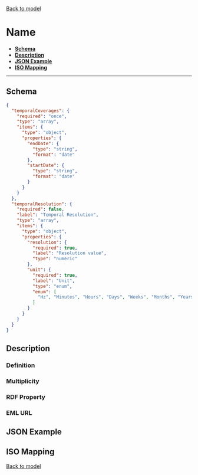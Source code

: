 [Back to model](_base.md)

# Name

- **[Schema](#schema)**
- **[Description](#description)**
- **[JSON Example](#json-example)**
- **[ISO Mapping](#iso-mapping)**
---
## Schema
```json
{
  "temporalCoverages": {
    "required": "once",
    "type": "array",
    "items": {
      "type": "object",
      "properties": {
        "endDate": {
          "type": "string",
          "format": "date"
        },
        "startDate": {
          "type": "string",
          "format": "date"
        }
      }
    }
  },
  "temporalResolution": {
    "required": false,
    "label": "Temporal Resolution",
    "type": "array",
    "items": {
      "type": "object",
      "properties": {
        "resolution": {
          "required": true,
          "label": "Resolution value",
          "type": "numeric"
        },
        "unit": {
          "required": true,
          "label": "Unit",
          "type": "enum",
          "enum": [
            "Hz", "Minutes", "Hours", "Days", "Weeks", "Months", "Years"
          ]
        }
      }
    }
  }
}
```
## Description
### Definition
### Multiplicity
### RDF Property
### EML URL

## JSON Example
## ISO Mapping

[Back to model](_base.md)
